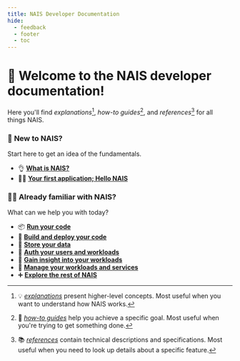 ```yaml
---
title: NAIS Developer Documentation
hide:
  - feedback
  - footer
  - toc
---
```

<!-- This hides the edit button on the start page -->
<style>
  .md-content__button {
    display: none;
  }
</style>

# :wave: **Welcome to the NAIS developer documentation!**

Here you'll find _explanations_[^1], _how-to guides_[^2], and _references_[^3] for all things NAIS.

### :seedling: **New to NAIS?**

Start here to get an idea of the fundamentals.

<div class="grid cards" markdown>

- :ok_hand: [**What is NAIS?**](explanations/nais.md)
- :student: [**Your first application; Hello NAIS**](tutorials/hello-nais.md)

</div>

### :technologist: **Already familiar with NAIS?**

What can we help you with today?

<div class="grid cards" markdown>

- :package: [**Run your code**](workloads/README.md)
- :rocket: [**Build and deploy your code**](build/README.md)
- :open_file_folder: [**Store your data**](persistence/README.md)
- :closed_lock_with_key: [**Auth your users and workloads**](auth/README.md)
- :telescope: [**Gain insight into your workloads**](observability/README.md)
- :wrench: [**Manage your workloads and services**](operate/README.md)
- :heavy_plus_sign: [**Explore the rest of NAIS**](services/README.md)

</div>

[^1]: :bulb: [_explanations_](tags.md#explanation) present higher-level concepts. Most useful when you want to understand how NAIS works.
[^2]: :dart: [_how-to guides_](tags.md#how-to) help you achieve a specific goal. Most useful when you're trying to get something done.
[^3]: :books: [_references_](tags.md#reference) contain technical descriptions and specifications. Most useful when you need to look up details about a specific feature.
